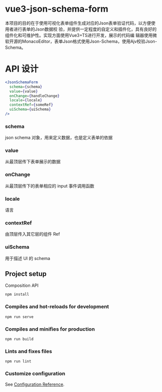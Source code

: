 <!--
 * @Author: your name
 * @Date: 2021-05-28 17:30:31
 * @LastEditTime: 2021-06-10 21:13:59
 * @LastEditors: Please set LastEditors
 * @Description: In User Settings Edit
 * @FilePath: \vue3-json-schema-form\README.md
-->
# vue3-json-schema-form

本项目的目的在于使用可视化表单组件生成对应的Json表单验证代码，以方便使用者进行表单的Json数据校
验，并提供一定程度的自定义和插件化，具有良好的组件化和可维护性。实现方面使用Vue3+TS进行开发，展示的代码编
辑器使用微软开源的MonacoEditor，表单Json格式使用Json-Schema，使用Ajv校验Json-Schema。


# API 设计

```jsx
<JsonSchemaForm
  schema={schema}
  value={value}
  onChange={handleChange}
  locale={locale}
  contextRef={someRef}
  uiSchema={uiSchema}
/>
```

### schema

json schema 对象，用来定义数据，也是定义表单的依据

### value

从最顶层传下表单展示的数据

### onChange

从最顶层传下的表单相应的 input 事件调用函数

### locale

语言

### contextRef

由顶层传入其它层的组件 Ref

### uiSchema

用于描述 UI 的 schema

## Project setup

Composition API

```
npm install
```

### Compiles and hot-reloads for development

```
npm run serve
```

### Compiles and minifies for production

```
npm run build
```

### Lints and fixes files

```
npm run lint
```

### Customize configuration

See [Configuration Reference](https://cli.vuejs.org/config/).
